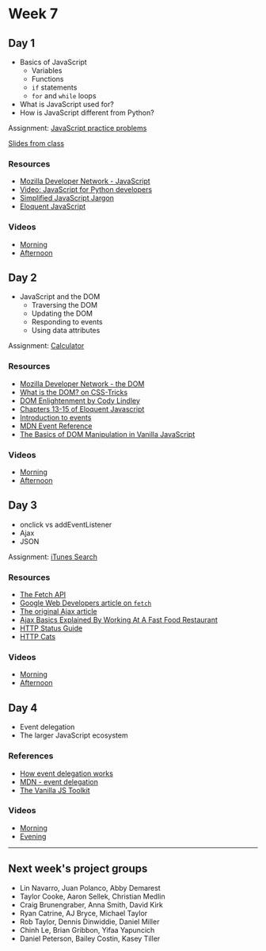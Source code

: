 # Week 7

## Day 1

- Basics of JavaScript
  - Variables
  - Functions
  - `if` statements
  - `for` and `while` loops
- What is JavaScript used for?
- How is JavaScript different from Python?

Assignment: [JavaScript practice problems](https://classroom.github.com/a/F2pWZI7t)

[Slides from class](javascript-intro.md)

### Resources

- [Mozilla Developer Network - JavaScript](https://developer.mozilla.org/en-US/docs/Web/JavaScript)
- [Video: JavaScript for Python developers](https://youtu.be/2KrClg7UCVA?t=876)
- [Simplified JavaScript Jargon](http://jargon.js.org/)
- [Eloquent JavaScript](https://eloquentjavascript.net/)

### Videos

- [Morning](https://drive.google.com/file/d/1sjb3H3Z6-Bsd-62XB7HGx_METH4mQm5z/view)
- [Afternoon](https://drive.google.com/file/d/11tqRgebU_yaPYITnTQZQdoY3rtqz8JMp/view)

## Day 2

- JavaScript and the DOM
  - Traversing the DOM
  - Updating the DOM
  - Responding to events
  - Using data attributes

Assignment: [Calculator](https://classroom.github.com/a/ESS-VJL8)

### Resources

- [Mozilla Developer Network - the DOM](https://developer.mozilla.org/en-US/docs/Web/JavaScript)
- [What is the DOM? on CSS-Tricks](https://css-tricks.com/dom/)
- [DOM Enlightenment by Cody Lindley](http://www.domenlightenment.com/)
- [Chapters 13-15 of Eloquent Javascript](https://eloquentjavascript.net/)
- [Introduction to events](https://developer.mozilla.org/en-US/docs/Learn/JavaScript/Building_blocks/Events)
- [MDN Event Reference](https://developer.mozilla.org/en-US/docs/Web/Events)
- [The Basics of DOM Manipulation in Vanilla JavaScript](https://www.sitepoint.com/dom-manipulation-vanilla-javascript-no-jquery/)

### Videos

- [Morning](https://drive.google.com/file/d/1OC4SCjTbk-0hy8ZpJxl5X9O9zNKYrxJX/view)
- [Afternoon](https://drive.google.com/file/d/1UEvAiXEvhiVcPxCbom0Jat91cnxbO8U6/view)

## Day 3

- onclick vs addEventListener
- Ajax
- JSON

Assignment: [iTunes Search](https://classroom.github.com/a/I9vvvg9e)

### Resources

* [The Fetch API](https://developer.mozilla.org/en-US/docs/Web/API/Fetch_API)
* [Google Web Developers article on `fetch`](https://developers.google.com/web/ilt/pwa/working-with-the-fetch-api)
* [The original Ajax article](http://adaptivepath.org/ideas/ajax-new-approach-web-applications/)
* [Ajax Basics Explained By Working At A Fast Food Restaurant](https://blog.codeanalogies.com/2018/01/15/ajax-basics-explained-by-working-at-a-fast-food-restaurant/)
* [HTTP Status Guide](https://httpstatuses.com/)
* [HTTP Cats](https://http.cat/)

### Videos

- [Morning](https://drive.google.com/file/d/1qKxkgDTTT8K_14_pX-BRrCI_Bog2MHQf/view)
- [Afternoon](https://drive.google.com/file/d/1roMqV70V1AvXsZEdNqPmrHzKF1dTEj8Z/view)

## Day 4

- Event delegation
- The larger JavaScript ecosystem

### References

- [How event delegation works](https://davidwalsh.name/event-delegate)
- [MDN - event delegation](https://developer.mozilla.org/en-US/docs/Learn/JavaScript/Building_blocks/Events#Event_delegation)
- [The Vanilla JS Toolkit](https://vanillajstoolkit.com/)

### Videos

- [Morning](https://drive.google.com/file/d/14a1EyHSJFiSA2aS3-HVCg7Ts8eIFUbLN/view)
- [Evening](https://drive.google.com/file/d/11oycJBcJf5JD2FfLcRtCkLS8jzhFQFce/view)

----

## Next week's project groups

- Lin Navarro, Juan Polanco, Abby Demarest
- Taylor Cooke, Aaron Sellek, Christian Medlin
- Craig Brunengraber, Anna Smith, David Kirk
- Ryan Catrine, AJ Bryce, Michael Taylor
- Rob Taylor, Dennis Dinwiddie, Daniel Miller
- Chinh Le, Brian Gribbon, Yifaa Yapuncich
- Daniel Peterson, Bailey Costin, Kasey Tiller
